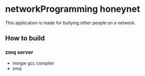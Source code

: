# networkProgramming honeynet
This application is made for bullying other people on a network. 

## How to build
### zmq server 
- mingw gcc compiler 
- zmq
